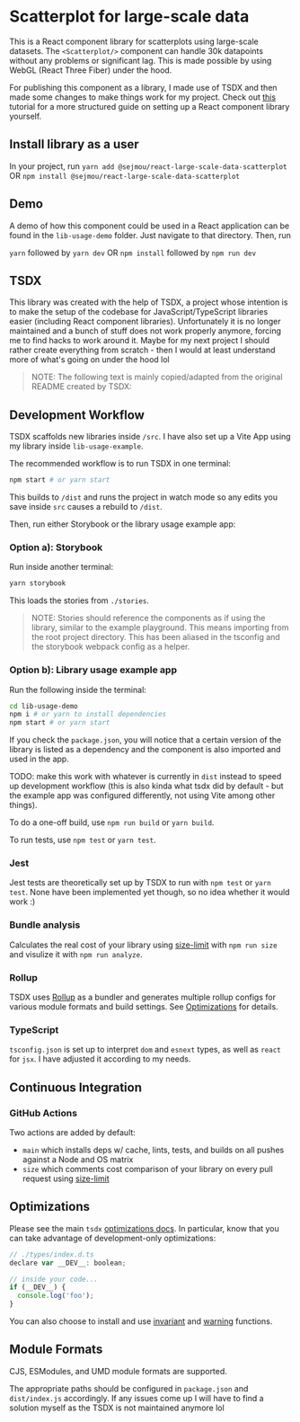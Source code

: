 # Scatterplot for large-scale data
This is a React component library for scatterplots using large-scale datasets. The `<Scatterplot/>` component can handle 30k datapoints without any problems or significant lag. This is made possible by using WebGL (React Three Fiber) under the hood.

For publishing this component as a library, I made use of TSDX and then made some changes to make things work for my project. Check out [this](https://zach.codes/build-your-own-flexible-component-library-using-tsdx-typescript-tailwind-css-headless-ui/) tutorial for a more structured guide on setting up a React component library yourself.

## Install library as a user
In your project, run
`yarn add @sejmou/react-large-scale-data-scatterplot` OR `npm install @sejmou/react-large-scale-data-scatterplot`

## Demo
A demo of how this component could be used in a React application can be found in the `lib-usage-demo` folder. Just navigate to that directory. Then, run

`yarn` followed by `yarn dev` OR `npm install` followed by `npm run dev`


## TSDX
This library was created with the help of TSDX, a project whose intention is to make the setup of the codebase for JavaScript/TypeScript libraries easier (including React component libraries). Unfortunately it is no longer maintained and a bunch of stuff does not work properly anymore, forcing me to find hacks to work around it. Maybe for my next project I should rather create everything from scratch - then I would at least understand more of what's going on under the hood lol

> NOTE: The following text is mainly copied/adapted from the original README created by TSDX:

## Development Workflow

TSDX scaffolds new libraries inside `/src`. I have also set up a Vite App using my library inside `lib-usage-example`.

The recommended workflow is to run TSDX in one terminal:

```bash
npm start # or yarn start
```

This builds to `/dist` and runs the project in watch mode so any edits you save inside `src` causes a rebuild to `/dist`.

Then, run either Storybook or the library usage example app:

### Option a): Storybook

Run inside another terminal:

```bash
yarn storybook
```

This loads the stories from `./stories`.

> NOTE: Stories should reference the components as if using the library, similar to the example playground. This means importing from the root project directory. This has been aliased in the tsconfig and the storybook webpack config as a helper.

### Option b): Library usage example app
Run the following inside the terminal:

```bash
cd lib-usage-demo
npm i # or yarn to install dependencies
npm start # or yarn start
```

If you check the `package.json`, you will notice that a certain version of the library is listed as a dependency and the component is also imported and used in the app.

TODO: make this work with whatever is currently in `dist` instead to speed up development workflow (this is also kinda what tsdx did by default - but the example app was configured differently, not using Vite among other things).

To do a one-off build, use `npm run build` or `yarn build`.

To run tests, use `npm test` or `yarn test`.

### Jest

Jest tests are theoretically set up by TSDX to run with `npm test` or `yarn test`. None have been implemented yet though, so no idea whether it would work :)

### Bundle analysis

Calculates the real cost of your library using [size-limit](https://github.com/ai/size-limit) with `npm run size` and visulize it with `npm run analyze`.

### Rollup

TSDX uses [Rollup](https://rollupjs.org) as a bundler and generates multiple rollup configs for various module formats and build settings. See [Optimizations](#optimizations) for details.

### TypeScript

`tsconfig.json` is set up to interpret `dom` and `esnext` types, as well as `react` for `jsx`. I have adjusted it according to my needs.

## Continuous Integration

### GitHub Actions

Two actions are added by default:

- `main` which installs deps w/ cache, lints, tests, and builds on all pushes against a Node and OS matrix
- `size` which comments cost comparison of your library on every pull request using [size-limit](https://github.com/ai/size-limit)

## Optimizations

Please see the main `tsdx` [optimizations docs](https://github.com/palmerhq/tsdx#optimizations). In particular, know that you can take advantage of development-only optimizations:

```js
// ./types/index.d.ts
declare var __DEV__: boolean;

// inside your code...
if (__DEV__) {
  console.log('foo');
}
```

You can also choose to install and use [invariant](https://github.com/palmerhq/tsdx#invariant) and [warning](https://github.com/palmerhq/tsdx#warning) functions.

## Module Formats

CJS, ESModules, and UMD module formats are supported.

The appropriate paths should be configured in `package.json` and `dist/index.js` accordingly. If any issues come up I will have to find a solution myself as the TSDX is not maintained anymore lol
